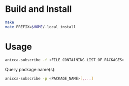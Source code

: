 # Build and Install

```sh
make
make PREFIX=$HOME/.local install
```

# Usage

```sh
anicca-subscribe -f <FILE_CONTAINING_LIST_OF_PACKAGES>
```

Query package name(s):

```sh
anicca-subscribe -p <PACKAGE_NAME>[,...]
```
